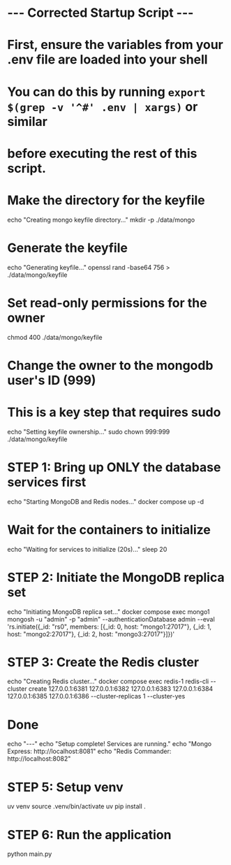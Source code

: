 # --- Corrected Startup Script ---

# First, ensure the variables from your .env file are loaded into your shell
# You can do this by running `export $(grep -v '^#' .env | xargs)` or similar
# before executing the rest of this script.

# Make the directory for the keyfile
echo "Creating mongo keyfile directory..."
mkdir -p ./data/mongo

# Generate the keyfile
echo "Generating keyfile..."
openssl rand -base64 756 > ./data/mongo/keyfile

# Set read-only permissions for the owner
chmod 400 ./data/mongo/keyfile

# Change the owner to the mongodb user's ID (999)
# This is a key step that requires sudo
echo "Setting keyfile ownership..."
sudo chown 999:999 ./data/mongo/keyfile

# STEP 1: Bring up ONLY the database services first
echo "Starting MongoDB and Redis nodes..."
docker compose up -d

# Wait for the containers to initialize
echo "Waiting for services to initialize (20s)..."
sleep 20

# STEP 2: Initiate the MongoDB replica set
echo "Initiating MongoDB replica set..."
docker compose exec mongo1 mongosh -u "admin" -p "admin" --authenticationDatabase admin --eval 'rs.initiate({_id: "rs0", members: [{_id: 0, host: "mongo1:27017"}, {_id: 1, host: "mongo2:27017"}, {_id: 2, host: "mongo3:27017"}]})'

# STEP 3: Create the Redis cluster
echo "Creating Redis cluster..."
docker compose exec redis-1 redis-cli --cluster create 127.0.0.1:6381 127.0.0.1:6382 127.0.0.1:6383 127.0.0.1:6384 127.0.0.1:6385 127.0.0.1:6386 --cluster-replicas 1 --cluster-yes

# Done
echo "---"
echo "Setup complete! Services are running."
echo "Mongo Express: http://localhost:8081"
echo "Redis Commander: http://localhost:8082"

# STEP 5: Setup venv
uv venv
source .venv/bin/activate
uv pip install .

# STEP 6: Run the application
python main.py

